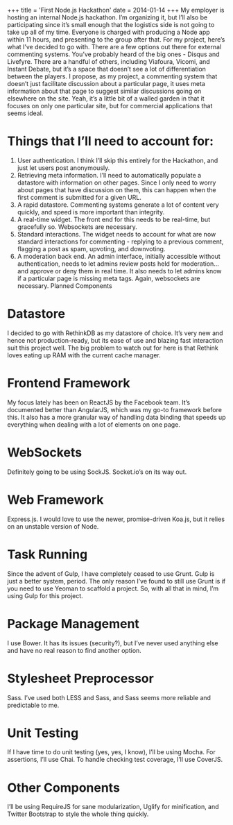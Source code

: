 +++
title = 'First Node.js Hackathon'
date = 2014-01-14
+++
My employer is hosting an internal Node.js hackathon. I’m organizing it, but I’ll also be participating since it’s small enough that the logistics side is not going to take up all of my time. Everyone is charged with producing a Node app within 11 hours, and presenting to the group after that. For my project, here’s what I’ve decided to go with. There are a few options out there for external commenting systems. You’ve probably heard of the big ones - Disqus and Livefyre. There are a handful of others, including Viafoura, Vicomi, and Instant Debate, but it’s a space that doesn’t see a lot of differentiation between the players. I propose, as my project, a commenting system that doesn’t just facilitate discussion about a particular page, it uses meta information about that page to suggest similar discussions going on elsewhere on the site. Yeah, it’s a little bit of a walled garden in that it focuses on only one particular site, but for commercial applications that seems ideal.

# Things that I’ll need to account for:

1.  User authentication. I think I’ll skip this entirely for the Hackathon, and just let users post anonymously.
2.  Retrieving meta information. I’ll need to automatically populate a datastore with information on other pages. Since I only need to worry about pages that have discussion on them, this can happen when the first comment is submitted for a given URL.
3.  A rapid datastore. Commenting systems generate a lot of content very quickly, and speed is more important than integrity.
4.  A real-time widget. The front end for this needs to be real-time, but gracefully so. Websockets are necessary.
5.  Standard interactions. The widget needs to account for what are now standard interactions for commenting - replying to a previous comment, flagging a post as spam, upvoting, and downvoting.
6.  A moderation back end. An admin interface, initially accessible without authentication, needs to let admins review posts held for moderation… and approve or deny them in real time. It also needs to let admins know if a particular page is missing meta tags. Again, websockets are necessary. Planned Components

# Datastore

I decided to go with RethinkDB as my datastore of choice. It’s very new and hence not production-ready, but its ease of use and blazing fast interaction suit this project well. The big problem to watch out for here is that Rethink loves eating up RAM with the current cache manager.

# Frontend Framework

My focus lately has been on ReactJS by the Facebook team. It’s documented better than AngularJS, which was my go-to framework before this. It also has a more granular way of handling data binding that speeds up everything when dealing with a lot of elements on one page.

# WebSockets

Definitely going to be using SockJS. Socket.io’s on its way out.

# Web Framework

Express.js. I would love to use the newer, promise-driven Koa.js, but it relies on an unstable version of Node.

# Task Running

Since the advent of Gulp, I have completely ceased to use Grunt. Gulp is just a better system, period. The only reason I’ve found to still use Grunt is if you need to use Yeoman to scaffold a project. So, with all that in mind, I’m using Gulp for this project.

# Package Management

I use Bower. It has its issues (security?), but I’ve never used anything else and have no real reason to find another option.

# Stylesheet Preprocessor

Sass. I’ve used both LESS and Sass, and Sass seems more reliable and predictable to me.

# Unit Testing

If I have time to do unit testing (yes, yes, I know), I’ll be using Mocha. For assertions, I’ll use Chai. To handle checking test coverage, I’ll use CoverJS.

# Other Components

I’ll be using RequireJS for sane modularization, Uglify for minification, and Twitter Bootstrap to style the whole thing quickly.